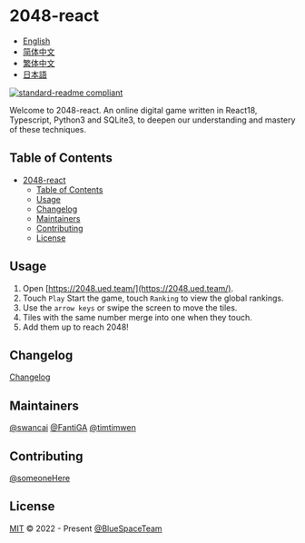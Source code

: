 # 2048-react

- [English](README.md)
- [简体中文](README.zh-CN.md)
- [繁体中文](README.zh-TW.md)
- [日本語](README.ja.md)

[![standard-readme compliant](https://img.shields.io/badge/standard--readme-OK-green.svg?style=flat-square)](https://github.com/RichardLitt/standard-readme)

Welcome to 2048-react. An online digital game written in React18, Typescript, Python3 and SQLite3, to deepen our understanding and mastery of these techniques.

## Table of Contents

- [2048-react](#2048-react)
  - [Table of Contents](#table-of-contents)
  - [Usage](#usage)
  - [Changelog](#changelog)
  - [Maintainers](#maintainers)
  - [Contributing](#contributing)
  - [License](#license)

## Usage

1. Open [https://2048.ued.team/](https://2048.ued.team/).
2. Touch `Play` Start the game, touch `Ranking` to view the global rankings.
3. Use the `arrow keys` or swipe the screen to move the tiles.
4. Tiles with the same number merge into one when they touch.
5. Add them up to reach 2048!

## Changelog

[Changelog](CHANGELOG.md)

## Maintainers

[@swancai](https://github.com/swancai)
[@FantiGA](https://github.com/FantiGA)
[@timtimwen](https://github.com/timtimwen)

## Contributing

[@someoneHere](https://github.com/someoneHere)

## License

[MIT](LICENSE)  © 2022 - Present [@BlueSpaceTeam](https://github.com/BlueSpaceTeam)
